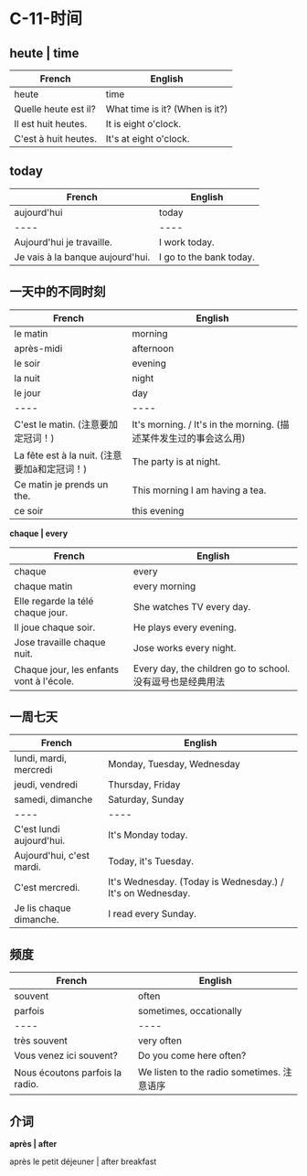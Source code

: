 # C-11-时间

## heute | time

French | English
---- | ----
heute | time
Quelle heute est il? | What time is it? (When is it?)
Il est huit heutes. | It is eight o'clock.
C'est à huit heutes. | It's at eight o'clock.

## today

French | English
---- | ----
aujourd'hui | today
---- | ----
Aujourd'hui je travaille. | I work today.
Je vais à la banque aujourd'hui. | I go to the bank today.

## 一天中的不同时刻

French | English
---- | ----
le matin | morning
après-midi | afternoon
le soir | evening
la nuit | night
le jour | day
---- | ----
C'est le matin. (注意要加定冠词！) | It's morning. / It's in the morning. (描述某件发生过的事会这么用)
La fête est à la nuit. (注意要加à和定冠词！) | The party is at night.
Ce matin je prends un the. | This morning I am having a tea.
ce soir | this evening

**chaque | every**

French | English
---- | ----
chaque | every
chaque matin | every morning
Elle regarde la télé chaque jour. | She watches TV every day.
Il joue chaque soir. | He plays every evening.
Jose travaille chaque nuit. | Jose works every night.
Chaque jour, les enfants vont à l'école. | Every day, the children go to school. 没有逗号也是经典用法

## 一周七天

French | English
---- | ----
lundi, mardi, mercredi | Monday, Tuesday, Wednesday
jeudi, vendredi | Thursday, Friday
samedi, dimanche | Saturday, Sunday
---- | ----
C'est lundi aujourd'hui. | It's Monday today.
Aujourd'hui, c'est mardi. | Today, it's Tuesday.
C'est mercredi. | It's Wednesday. (Today is Wednesday.) / It's on Wednesday.
Je lis chaque dimanche. | I read every Sunday.

## 频度

French | English
---- | ----
souvent | often
parfois | sometimes, occationally
---- | ----
très souvent | very often
Vous venez ici souvent? | Do you come here often?
Nous écoutons parfois la radio. | We listen to the radio sometimes. 注意语序

## 介词

**après | after**

après le petit déjeuner | after breakfast
